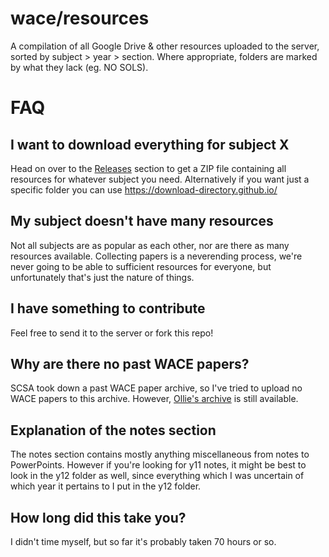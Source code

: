 # wace/resources
A compilation of all Google Drive & other resources uploaded to the server, sorted by subject > year > section.
Where appropriate, folders are marked by what they lack (eg. NO SOLS).

# FAQ
## I want to download everything for subject X
Head on over to the [Releases](https://github.com/wacedungeoner/wace/releases) section to get a ZIP file containing all resources for whatever subject you need.
Alternatively if you want just a specific folder you can use https://download-directory.github.io/

## My subject doesn't have many resources
Not all subjects are as popular as each other, nor are there as many resources available. Collecting papers is a neverending process, we're never going to be able to sufficient resources for everyone, but unfortunately that's just the nature of things.

## I have something to contribute
Feel free to send it to the server or fork this repo!

## Why are there no past WACE papers?
SCSA took down a past WACE paper archive, so I've tried to upload no WACE papers to this archive. However, [Ollie's archive](https://olliecheng.me/papers) is still available.

## Explanation of the notes section
The notes section contains mostly anything miscellaneous from notes to PowerPoints. However if you're looking for y11 notes, it might be best to look in the y12 folder as well, since everything which I was uncertain of which year it pertains to I put in the y12 folder.

## How long did this take you?
I didn't time myself, but so far it's probably taken 70 hours or so.

